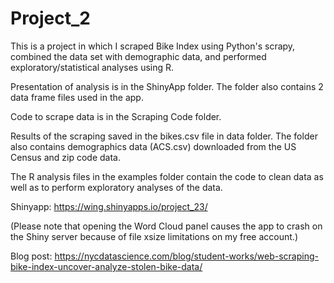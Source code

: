 # Project_2
This is a project in which I scraped Bike Index using Python's scrapy, combined the data set with demographic data, and performed 
exploratory/statistical analyses using R.

Presentation of analysis is in the ShinyApp folder. The folder also contains 2 data frame files used in the app.	

Code to scrape data is in the Scraping Code folder.

Results of the scraping saved in the bikes.csv file in data folder. The folder also contains demographics data (ACS.csv) downloaded from the US Census and zip code data. 

The R analysis files in the examples folder contain the code to clean data as well as to perform exploratory analyses of the data.

Shinyapp:
https://wing.shinyapps.io/project_23/

(Please note that opening the Word Cloud panel causes the app to crash on the Shiny server because of file xsize limitations on my free account.)

Blog post:
https://nycdatascience.com/blog/student-works/web-scraping-bike-index-uncover-analyze-stolen-bike-data/
